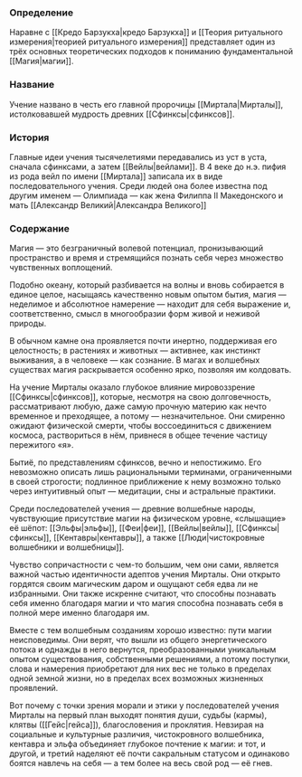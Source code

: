 ### Определение
Наравне с [[Кредо Барзукха|кредо Барзукха]] и [[Теория ритуального измерения|теорией ритуального измерения]] представляет один из трёх основных теоретических подходов к пониманию фундаментальной [[Магия|магии]].

### Название
Учение названо в честь его главной пророчицы [[Миртала|Мирталы]], истолковавшей мудрость древних [[Сфинксы|сфинксов]].

### История
Главные идеи учения тысячелетиями передавались из уст в уста, сначала сфинксами, а затем [[Вейлы|вейлами]]. В 4 веке до н.э. пифия из рода вейл по имени [[Миртала]] записала их в виде последовательного учения. Среди людей она более известна под другим именем — Олимпиада — как жена Филиппа II Македонского и мать [[Александр Великий|Александра Великого]]

### Содержание
Магия — это безграничный волевой потенциал, пронизывающий пространство и время и стремящийся познать себя через множество чувственных воплощений.

Подобно океану, который разбивается на волны и вновь собирается в единое целое, насыщаясь качественно новым опытом бытия, магия — неделимое и абсолютное намерение — находит для себя выражение и, соответственно, смысл в многообразии форм живой и неживой природы.

В обычном камне она проявляется почти инертно, поддерживая его целостность; в растениях и животных — активнее, как инстинкт выживания, а в человеке — как сознание. В магах и волшебных существах магия раскрывается особенно ярко, позволяя им колдовать.

На учение Мирталы оказало глубокое влияние мировоззрение [[Сфинксы|сфинксов]], которые, несмотря на свою долговечность, рассматривают любую, даже самую прочную материю как нечто временное и преходящее, а потому — незначительное. Они смиренно ожидают физической смерти, чтобы воссоединиться с движением космоса, раствориться в нём, привнеся в общее течение частицу пережитого «я».

Бытиё, по представлениям сфинксов, вечно и непостижимо. Его невозможно описать лишь рациональными терминами, ограниченными в своей строгости; подлинное приближение к нему возможно только через интуитивный опыт — медитации, сны и астральные практики.

Среди последователей учения — древние волшебные народы, чувствующие присутствие магии на физическом уровне, «слышащие» её шёпот: [[Эльфы|эльфы]], [[Феи|феи]], [[Вейлы|вейлы]], [[Сфинксы|сфинксы]], [[Кентавры|кентавры]], а также [[Люди|чистокровные волшебники и волшебницы]].

Чувство сопричастности с чем-то большим, чем они сами, является важной частью идентичности адептов учения Мирталы. Они открыто гордятся своим магическим даром и ощущают себя едва ли не избранными. Они также искренне считают, что способны познавать себя именно благодаря магии и что магия способна познавать себя в полной мере именно благодаря им.

Вместе с тем волшебным созданиям хорошо известно: пути магии неисповедимы. Они верят, что вышли из общего энергетического потока и однажды в него вернутся, преобразованными уникальным опытом существования, собственными решениями, а потому поступки, слова и намерения приобретают для них вес не только в пределах одной земной жизни, но в пределах всех возможных жизненных проявлений.

Вот почему с точки зрения морали и этики у последователей учения Мирталы на первый план выходят понятия души, судьбы (кармы), клятвы ([[Гейс|гейса]]), благословения и проклятия. Невзирая на социальные и культурные различия, чистокровного волшебника, кентавра и эльфа объединяет глубокое почтение к магии: и тот, и другой, и третий наделяют её почти сакральным статусом и одинаково боятся навлечь на себя — а тем более на весь свой род — её гнев.
